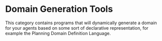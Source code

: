 # Domain Generation Tools #

This category contains programs that will dynamically generate a domain for your agents based on some sort of declarative representation, for example the Planning Domain Definition Language.